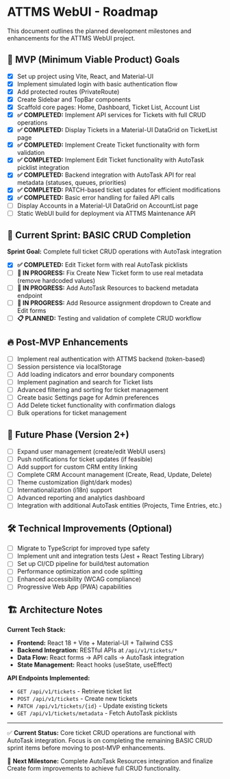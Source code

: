 # ATTMS WebUI - Roadmap

This document outlines the planned development milestones and enhancements for the ATTMS WebUI project.

## 🎯 MVP (Minimum Viable Product) Goals

- [x] Set up project using Vite, React, and Material-UI
- [x] Implement simulated login with basic authentication flow
- [x] Add protected routes (PrivateRoute)
- [x] Create Sidebar and TopBar components
- [x] Scaffold core pages: Home, Dashboard, Ticket List, Account List
- [x] **✅ COMPLETED:** Implement API services for Tickets with full CRUD operations
- [x] **✅ COMPLETED:** Display Tickets in a Material-UI DataGrid on TicketList page
- [x] **✅ COMPLETED:** Implement Create Ticket functionality with form validation
- [x] **✅ COMPLETED:** Implement Edit Ticket functionality with AutoTask picklist integration
- [x] **✅ COMPLETED:** Backend integration with AutoTask API for real metadata (statuses, queues, priorities)
- [x] **✅ COMPLETED:** PATCH-based ticket updates for efficient modifications
- [x] **✅ COMPLETED:** Basic error handling for failed API calls
- [ ] Display Accounts in a Material-UI DataGrid on AccountList page
- [ ] Static WebUI build for deployment via ATTMS Maintenance API

## 🔄 Current Sprint: BASIC CRUD Completion

**Sprint Goal:** Complete full ticket CRUD operations with AutoTask integration

- [x] **✅ COMPLETED:** Edit Ticket form with real AutoTask picklists
- [ ] **🔄 IN PROGRESS:** Fix Create New Ticket form to use real metadata (remove hardcoded values)
- [ ] **🔄 IN PROGRESS:** Add AutoTask Resources to backend metadata endpoint
- [ ] **🔄 IN PROGRESS:** Add Resource assignment dropdown to Create and Edit forms
- [ ] **📋 PLANNED:** Testing and validation of complete CRUD workflow

## 🔥 Post-MVP Enhancements

- [ ] Implement real authentication with ATTMS backend (token-based)
- [ ] Session persistence via localStorage
- [ ] Add loading indicators and error boundary components
- [ ] Implement pagination and search for Ticket lists
- [ ] Advanced filtering and sorting for ticket management
- [ ] Create basic Settings page for Admin preferences
- [ ] Add Delete ticket functionality with confirmation dialogs
- [ ] Bulk operations for ticket management

## 🚀 Future Phase (Version 2+)

- [ ] Expand user management (create/edit WebUI users)
- [ ] Push notifications for ticket updates (if feasible)
- [ ] Add support for custom CRM entity linking
- [ ] Complete CRM Account management (Create, Read, Update, Delete)
- [ ] Theme customization (light/dark modes)
- [ ] Internationalization (i18n) support
- [ ] Advanced reporting and analytics dashboard
- [ ] Integration with additional AutoTask entities (Projects, Time Entries, etc.)

## 🛠 Technical Improvements (Optional)

- [ ] Migrate to TypeScript for improved type safety
- [ ] Implement unit and integration tests (Jest + React Testing Library)
- [ ] Set up CI/CD pipeline for build/test automation
- [ ] Performance optimization and code splitting
- [ ] Enhanced accessibility (WCAG compliance)
- [ ] Progressive Web App (PWA) capabilities

## 🏗️ Architecture Notes

**Current Tech Stack:**

- **Frontend:** React 18 + Vite + Material-UI + Tailwind CSS
- **Backend Integration:** RESTful APIs at `/api/v1/tickets/*`
- **Data Flow:** React forms → API calls → AutoTask integration
- **State Management:** React hooks (useState, useEffect)

**API Endpoints Implemented:**

- `GET /api/v1/tickets` - Retrieve ticket list
- `POST /api/v1/tickets` - Create new tickets
- `PATCH /api/v1/tickets/{id}` - Update existing tickets
- `GET /api/v1/tickets/metadata` - Fetch AutoTask picklists

---

✅ **Current Status:** Core ticket CRUD operations are functional with AutoTask integration. Focus is on completing the remaining BASIC CRUD sprint items before moving to post-MVP enhancements.

🎯 **Next Milestone:** Complete AutoTask Resources integration and finalize Create form improvements to achieve full CRUD functionality.
